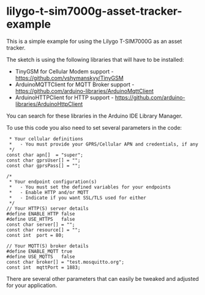 # lilygo-t-sim7000g-asset-tracker-example
This is a simple example for using the Lilygo T-SIM7000G as an asset tracker.

The sketch is using the following libraries that will have to be installed:

- TinyGSM for Cellular Modem support - https://github.com/vshymanskyy/TinyGSM
- ArduinoMQTTClient for MQTT Broker support - https://github.com/arduino-libraries/ArduinoMqttClient
- ArduinoHTTPClient for HTTP support - https://github.com/arduino-libraries/ArduinoHttpClient

You can search for these libraries in the Arduino IDE Library Manager.

To use this code you also need to set several parameters in the code:

```/*
 * Your cellular definitions
 *   - You must provide your GPRS/Cellular APN and credentials, if any
 */
const char apn[]  = "super";
const char gprsUser[] = "";
const char gprsPass[] = "";

/*
 * Your endpoint configuration(s)
 *   - You must set the defined variables for your endpoints
 *   - Enable HTTP and/or MQTT
 *   - Indicate if you want SSL/TLS used for either
 */
// Your HTTP(S) server details
#define ENABLE_HTTP false
#define USE_HTTPS   false
const char server[] = "";
const char resource[] = "";
const int  port = 80;

// Your MQTT(S) broker details
#define ENABLE_MQTT true
#define USE_MQTTS   false
const char broker[] = "test.mosquitto.org";
const int  mqttPort = 1883;

```
There are several other parameters that can easily be tweaked and adjusted for your application.
